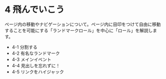 # 4 飛んでいこう
ページ内の移動やナビゲーションについて。ページ内に目印をつけて自由に移動することを可能にする「ランドマークロール」を中心に「ロール」を解説します。

- 4-1 分割する
- 4-2 有名なランドマーク
- 4-3 メインイベント
- 4-4 見出しを忘れずに！
- 4-5 リンクをハイジャック
